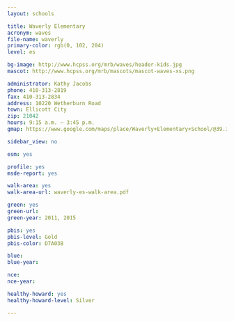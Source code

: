 ```yaml
---
layout: schools

title: Waverly Elementary
acronym: waves
file-name: waverly
primary-color: rgb(0, 102, 204)
level: es

bg-image: http://www.hcpss.org/mrb/waves/header-kids.jpg
mascot: http://www.hcpss.org/mrb/mascots/mascot-waves-xs.png

administrator: Kathy Jacobs
phone: 410-313-2819
fax: 410-313-2834
address: 10220 Wetherburn Road
town: Ellicott City
zip: 21042
hours: 9:15 a.m. – 3:45 p.m.
gmap: https://www.google.com/maps/place/Waverly+Elementary+School/@39.3048169,-76.8709321,17z/data=!3m1!4b1!4m2!3m1!1s0x89c8219c40c6e82d:0xc36e30527a852d74?hl=en

sidebar_view: no

esm: yes

profile: yes
msde-report: yes 

walk-area: yes
walk-area-url: waverly-es-walk-area.pdf

green: yes
green-url:
green-year: 2011, 2015

pbis: yes
pbis-level: Gold
pbis-color: D7A03B

blue: 
blue-year:

nce:
nce-year:

healthy-howard: yes
healthy-howard-level: Silver

---
```

